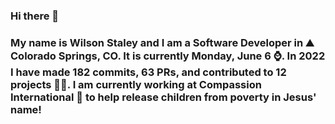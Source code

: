 ### Hi there 👋

### My name is Wilson Staley and I am a Software Developer in ⛰ Colorado Springs, CO.  It is currently Monday, June 6 ⌚. In 2022 I have made 182 commits, 63 PRs, and contributed to 12 projects 👨‍💻. I am currently working at Compassion International 🏢 to help release children from poverty in Jesus' name!